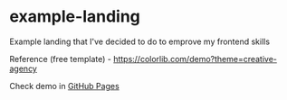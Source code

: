 # example-landing
Example landing that I've decided to do to emprove my frontend skills

Reference (free template) - https://colorlib.com/demo?theme=creative-agency

Check demo in [GitHub Pages](https://mxss.github.io/example-landing/)
